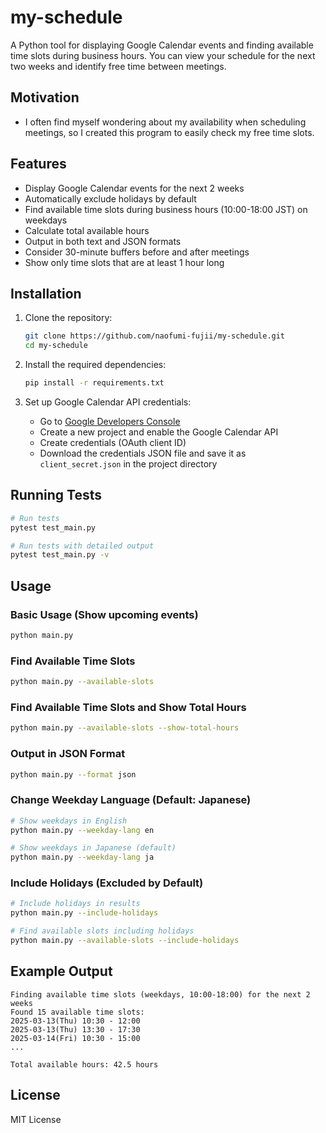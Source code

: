 # my-schedule

A Python tool for displaying Google Calendar events and finding available time slots during business hours. You can view your schedule for the next two weeks and identify free time between meetings.

## Motivation
- I often find myself wondering about my availability when scheduling meetings, so I created this program to easily check my free time slots.

## Features

- Display Google Calendar events for the next 2 weeks
- Automatically exclude holidays by default
- Find available time slots during business hours (10:00-18:00 JST) on weekdays
- Calculate total available hours
- Output in both text and JSON formats
- Consider 30-minute buffers before and after meetings
- Show only time slots that are at least 1 hour long

## Installation

1. Clone the repository:
   ```bash
   git clone https://github.com/naofumi-fujii/my-schedule.git
   cd my-schedule
   ```

2. Install the required dependencies:
   ```bash
   pip install -r requirements.txt
   ```

3. Set up Google Calendar API credentials:
   - Go to [Google Developers Console](https://console.developers.google.com/)
   - Create a new project and enable the Google Calendar API
   - Create credentials (OAuth client ID)
   - Download the credentials JSON file and save it as `client_secret.json` in the project directory

## Running Tests

```bash
# Run tests
pytest test_main.py

# Run tests with detailed output
pytest test_main.py -v
```

## Usage

### Basic Usage (Show upcoming events)
```bash
python main.py
```

### Find Available Time Slots
```bash
python main.py --available-slots
```

### Find Available Time Slots and Show Total Hours
```bash
python main.py --available-slots --show-total-hours
```

### Output in JSON Format
```bash
python main.py --format json
```

### Change Weekday Language (Default: Japanese)
```bash
# Show weekdays in English
python main.py --weekday-lang en

# Show weekdays in Japanese (default)
python main.py --weekday-lang ja
```

### Include Holidays (Excluded by Default)
```bash
# Include holidays in results
python main.py --include-holidays

# Find available slots including holidays
python main.py --available-slots --include-holidays
```

## Example Output

```
Finding available time slots (weekdays, 10:00-18:00) for the next 2 weeks
Found 15 available time slots:
2025-03-13(Thu) 10:30 - 12:00
2025-03-13(Thu) 13:30 - 17:30
2025-03-14(Fri) 10:30 - 15:00
...

Total available hours: 42.5 hours
```

## License

MIT License